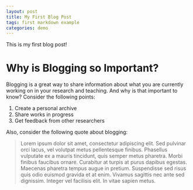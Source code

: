 ```yaml
---
layout: post
title: My First Blog Post
tags: first markdown example
categories: demo
---
```


This is my first blog post!

# Why is Blogging so Important?

Blogging is a great way to share information about what you are currently working on in your research and teaching. And why is that important to know?  Consider the following points:

1. Create a personal archive
2. Share works in progress 
3. Get feedback from other researchers 

Also, consider the following quote about blogging:

> Lorem ipsum dolor sit amet, consectetur adipiscing elit. Sed pulvinar orci lacus, vel volutpat metus pellentesque finibus. Phasellus vulputate ex a mauris tincidunt, quis semper metus pharetra. Morbi finibus faucibus ornare. Curabitur at turpis at purus dapibus egestas. Maecenas pharetra tempus augue in pretium. Suspendisse sed risus quis odio euismod gravida et at enim. Vivamus sagittis nec ante sed dignissim. Integer vel facilisis elit. In vitae sapien metus.
